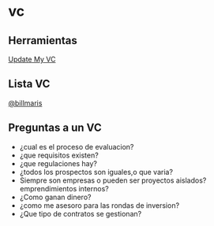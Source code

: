 # vc

## Herramientas

[Update My VC ](http://updatemyvc.com)

## Lista VC

[@billmaris](https://twitter.com/billmaris)



## Preguntas a un VC

- ¿cual es el proceso de evaluacion?
- ¿que requisitos existen?
- ¿que regulaciones hay?
- ¿todos los prospectos son iguales,o que varia?
- Siempre son empresas o pueden ser proyectos aislados?emprendimientos internos?
- ¿Como ganan dinero?
- ¿como me asesoro para las rondas de inversion?
- ¿Que tipo de contratos se gestionan?
